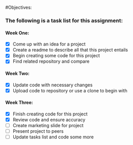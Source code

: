 #Objectives:
### The following is a task list for this assignment:
#### Week One:
- [x] Come up with an idea for a project
- [x] Create a readme to describe all that this project entails
- [x] Begin creating some code for this project 
- [x] Find related repository and compare
#### Week Two:
- [x] Update code with necessary changes
- [x] Upload code to repository or use a clone to begin with
#### Week Three:
- [x] Finish creating code for this project
- [x] Review code and ensure accuracy
- [ ] Create marketing slide for project
- [ ] Present project to peers
- [ ] Update tasks list and code some more
